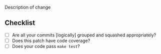 Description of change

## Checklist

 - [ ] Are all your commits [logically] grouped and squashed appropriately?
 - [ ] Does this patch have code coverage?
 - [ ] Does your code pass `make test`?
